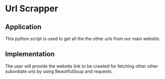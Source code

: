 # Url Scrapper

## Application
   This python script is used to get all the the other urls from our main website.

## Implementation
   The user will provide the website link to be crawled for fetching other other subordiate urls
   by using BeautifulSoup and requests.
